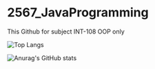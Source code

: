 # 2567_JavaProgramming
This Github for subject INT-108 OOP only


![Top Langs](https://github-readme-stats.vercel.app/api/top-langs/?username=myusername&theme=tokyonight)



![Anurag's GitHub stats](https://github-readme-stats.vercel.app/api?username=anuraghazra&show_icons=true&theme=transparent)
